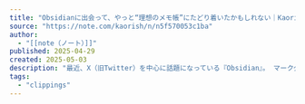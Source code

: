 ```yaml
---
title: "Obsidianに出会って、やっと“理想のメモ帳”にたどり着いたかもしれない｜Kaori Ishimaru"
source: "https://note.com/kaorish/n/n5f570053c1ba"
author:
  - "[[note（ノート）]]"
published: 2025-04-29
created: 2025-05-03
description: "最近、X（旧Twitter）を中心に話題になっている『Obsidian』。 マークダウン形式で記録できるこのエディタ、AI時代の新しい“思考の器”として注目されています。  私自身、「考えたことを残したい、整理して取り出せるようにしたい」と長年思ってきました。紙の手帳から始まり、evernoteやNotionも使ってきましたが、結局は…    仕事のタスク → SlackやGoogleカレンダー    アイデアや深掘りしたいこと → Notion    レシピや買い物リスト → メモ帳アプリ    というように、メモの置き場所がバラバラになってしまっていたのです。  でも、ChatGP"
tags:
  - "clippings"
---
```

